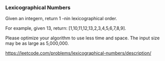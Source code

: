 ### Lexicographical Numbers


Given an integern, return 1 -nin lexicographical order.

For example, given 13, return: \[1,10,11,12,13,2,3,4,5,6,7,8,9\].

Please optimize your algorithm to use less time and space. The input size may be as large as 5,000,000.

https://leetcode.com/problems/lexicographical-numbers/description/

